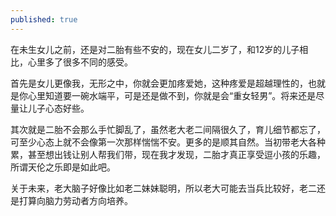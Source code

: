 ```yaml
---
published: true
---
```

在未生女儿之前，还是对二胎有些不安的，现在女儿二岁了，和12岁的儿子相比，心里多了很多不同的感受。

首先是女儿更像我，无形之中，你就会更加疼爱她，这种疼爱是超越理性的，也就是你心里知道要一碗水端平，可是还是做不到，你就是会“重女轻男”。将来还是尽量让儿子心态好些。

其次就是二胎不会那么手忙脚乱了，虽然老大老二间隔很久了，育儿细节都忘了，可至少心态上就不会像第一次那样惴惴不安。更多的是顺其自然。当初带老大各种累，甚至想出钱让别人帮我们带，现在我才发现，二胎才真正享受逗小孩的乐趣，所谓天伦之乐即是如此吧。

关于未来，老大脑子好像比如老二妹妹聪明，所以老大可能去当兵比较好，老二还是打算向脑力劳动者方向培养。
